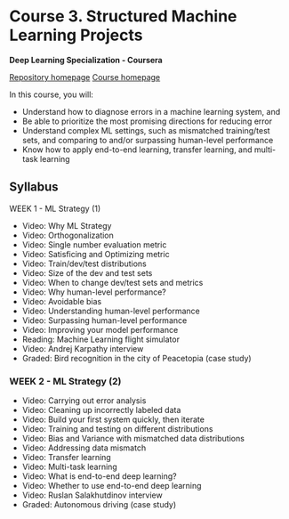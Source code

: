 # Course 3. Structured Machine Learning Projects 

**Deep Learning Specialization - Coursera**

[Repository homepage](https://github.com/ngshya/deep-learning-coursera/ "Deep learning GitHub repository.")
[Course homepage](https://www.coursera.org/learn/machine-learning-projects "Structuring Machine Learning Projects")

In this course, you will: 
* Understand how to diagnose errors in a machine learning system, and 
* Be able to prioritize the most promising directions for reducing error
* Understand complex ML settings, such as mismatched training/test sets, and comparing to and/or surpassing human-level performance
* Know how to apply end-to-end learning, transfer learning, and multi-task learning


## Syllabus

WEEK 1 - ML Strategy (1)

* Video: Why ML Strategy
* Video: Orthogonalization
* Video: Single number evaluation metric
* Video: Satisficing and Optimizing metric
* Video: Train/dev/test distributions
* Video: Size of the dev and test sets
* Video: When to change dev/test sets and metrics
* Video: Why human-level performance?
* Video: Avoidable bias
* Video: Understanding human-level performance
* Video: Surpassing human-level performance
* Video: Improving your model performance
* Reading: Machine Learning flight simulator
* Video: Andrej Karpathy interview
* Graded: Bird recognition in the city of Peacetopia (case study)


### WEEK 2 - ML Strategy (2)

* Video: Carrying out error analysis
* Video: Cleaning up incorrectly labeled data
* Video: Build your first system quickly, then iterate
* Video: Training and testing on different distributions
* Video: Bias and Variance with mismatched data distributions
* Video: Addressing data mismatch
* Video: Transfer learning
* Video: Multi-task learning
* Video: What is end-to-end deep learning?
* Video: Whether to use end-to-end deep learning
* Video: Ruslan Salakhutdinov interview
* Graded: Autonomous driving (case study)
